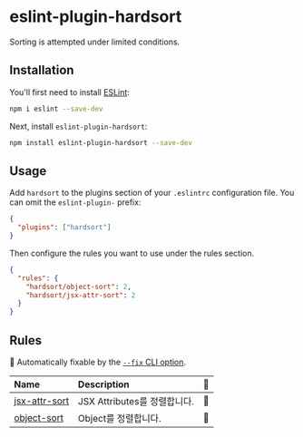# eslint-plugin-hardsort

Sorting is attempted under limited conditions.

## Installation

You'll first need to install [ESLint](https://eslint.org/):

```sh
npm i eslint --save-dev
```

Next, install `eslint-plugin-hardsort`:

```sh
npm install eslint-plugin-hardsort --save-dev
```

## Usage

Add `hardsort` to the plugins section of your `.eslintrc` configuration file. You can omit the `eslint-plugin-` prefix:

```json
{
  "plugins": ["hardsort"]
}
```

Then configure the rules you want to use under the rules section.

```json
{
  "rules": {
    "hardsort/object-sort": 2,
    "hardsort/jsx-attr-sort": 2
  }
}
```

## Rules

<!-- begin auto-generated rules list -->

🔧 Automatically fixable by the [`--fix` CLI option](https://eslint.org/docs/user-guide/command-line-interface#--fix).

| Name                                         | Description            | 🔧 |
| :------------------------------------------- | :--------------------- | :- |
| [jsx-attr-sort](docs/rules/jsx-attr-sort.md) | JSX Attributes를 정렬합니다. | 🔧 |
| [object-sort](docs/rules/object-sort.md)     | Object를 정렬합니다.         | 🔧 |

<!-- end auto-generated rules list -->
